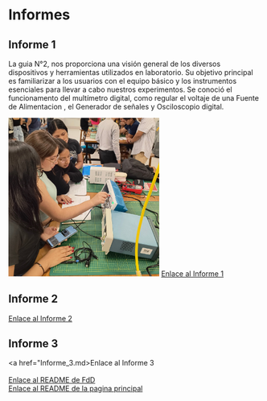 <h1>Informes</h1>
<h2>Informe 1</h2>
<p>La guia N°2, nos proporciona una visión general de los diversos dispositivos y herramientas utilizados en laboratorio. Su objetivo principal es familiarizar a los usuarios con el equipo básico y los instrumentos esenciales para llevar a cabo nuestros experimentos. Se conoció el funcionamento del multímetro digital,  como regular el voltaje de una Fuente de Alimentacion , el Generador de señales y Osciloscopio digital.</p>
<img src="../../Imagenes/I_Informes/Inf_1.jpg" width=300px alt="imagen_inf_1">
<a href="Informe_1.md">Enlace al Informe 1</a>
<h2>Informe 2</h2>

<a href="Informe_2.md">Enlace al Informe 2</a>

<h2>Informe 3</h2>

<a href="Informe_3.md>Enlace al Informe 3</a>
<br>
<br>
<a href="../README.md">Enlace al README  de FdD </a>
<br>
<a href="../../README.md">Enlace al README  de la pagina principal</a>
